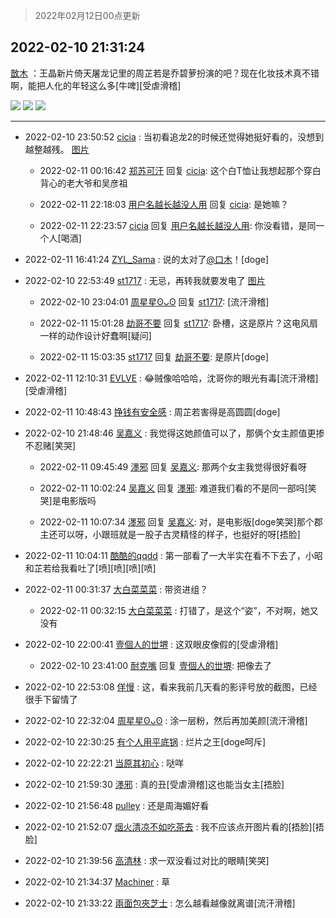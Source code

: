 > 2022年02月12日00点更新
<link rel="stylesheet" href="https://cdn.jsdelivr.net/gh/taotie6/sampleJSON@main/css/photo_show.css">
<meta name="referrer" content="no-referrer" />


 ## 2022-02-10 21:31:24 

 [㪚木](https://www.coolapk.com/feed/33452618?shareKey=NTVlYzQzYTk1NTcxNjIwNTI4NDQ~) ：王晶新片倚天屠龙记里的周芷若是乔碧萝扮演的吧？现在化妆技术真不错啊，能把人化的年轻这么多[牛啤][受虐滑稽] 

<div class="album">
<img class="img-item" src="http://image.coolapk.com/feed/2022/0210/21/1081091_08e85702_9882_8966_801@539x1036.jpeg" />
<img class="img-item" src="http://image.coolapk.com/feed/2022/0210/21/1081091_8ff1cf04_9882_8975_108@640x538.jpeg" />
<img class="img-item" src="http://image.coolapk.com/feed/2022/0210/21/1081091_d3717f35_9882_898_777@640x640.gif" />
</div>

 ------- 

- 2022-02-10 23:50:52 [cicia](uid=6177749) : 当初看追龙2的时候还觉得她挺好看的，没想到越整越残。 [图片](http://image.coolapk.com/feed/2022/0210/23/6177749_8252_1455_567@640x427.jpg)

    - 2022-02-11 00:16:42 [郑苏可汗](uid=678781) 回复 [cicia](uid=6177749): 这个白T恤让我想起那个穿白背心的老大爷和吴彦祖 

    - 2022-02-11 22:18:03 [用户名越长越没人用](uid=1404422) 回复 [cicia](uid=6177749): 是她嘛？ 

    - 2022-02-11 22:23:57 [cicia](uid=6177749) 回复 [用户名越长越没人用](uid=1404422): 你没看错，是同一个人[喝酒] 

- 2022-02-11 16:41:24 [ZYL_Sama](uid=1014240) : 说的太对了<a class="feed-link-uname" href="/u/口木">@口木</a>！[doge] 

- 2022-02-10 22:53:49 [st1717](uid=1303467) : 无忌，再转我就要发电了 [图片](http://image.coolapk.com/feed/2022/0210/22/1303467_28b572bd_4828_0032_782@331x331.gif)

    - 2022-02-10 23:04:01 [周星星ʘᴗʘ](uid=1078199) 回复 [st1717](uid=1303467): [流汗滑稽] 

    - 2022-02-11 15:01:28 [劫哥不要](uid=2565550) 回复 [st1717](uid=1303467): 卧槽，这是原片？这电风扇一样的动作设计好蠢啊[疑问] 

    - 2022-02-11 15:03:35 [st1717](uid=1303467) 回复 [劫哥不要](uid=2565550): 是原片[doge] 

- 2022-02-11 12:10:31 [EVLVE](uid=624501) : 😂贼像哈哈哈，沈哥你的眼光有毒[流汗滑稽][受虐滑稽] 

- 2022-02-11 10:48:43 [挣钱有安全感](uid=1355663) : 周芷若害得是高圆圆[doge] 

- 2022-02-10 21:48:46 [吴嘉义](uid=2877191) : 我觉得这她颜值可以了，那俩个女主颜值更掺不忍赌[笑哭] 

    - 2022-02-11 09:45:49 [濹邪](uid=1210426) 回复 [吴嘉义](uid=2877191): 那两个女主我觉得很好看呀 

    - 2022-02-11 10:02:24 [吴嘉义](uid=2877191) 回复 [濹邪](uid=1210426): 难道我们看的不是同一部吗[笑哭]是电影版吗 

    - 2022-02-11 10:07:34 [濹邪](uid=1210426) 回复 [吴嘉义](uid=2877191): 对，是电影版[doge笑哭]那个郡主还可以呀，小跟班就是一股子古灵精怪的样子，也挺好的呀[捂脸] 

- 2022-02-11 10:04:11 [酷酷的qqdd](uid=9633812) : 第一部看了一大半实在看不下去了，小昭和芷若给我看吐了[喷][喷][喷][喷] 

- 2022-02-11 00:31:37 [大白菜菜菜](uid=2081020) : 带资进组？ 

    - 2022-02-11 00:32:15 [大白菜菜菜](uid=2081020) : 打错了，是这个“姿”，不对啊，她又没有 

- 2022-02-10 22:00:41 [壹個人的丗堺](uid=1461483) : 这双眼皮像假的[受虐滑稽] 

    - 2022-02-10 23:41:00 [耐克嘴](uid=2731345) 回复 [壹個人的丗堺](uid=1461483): 把像去了 

- 2022-02-10 22:53:08 [佯慢](uid=888105) : 这，看来我前几天看的影评号放的截图，已经很手下留情了 

- 2022-02-10 22:32:04 [周星星ʘᴗʘ](uid=1078199) : 涂一层粉，然后再加美颜[流汗滑稽] 

- 2022-02-10 22:30:25 [有个人用平底锅](uid=1532298) : 烂片之王[doge呵斥] 

- 2022-02-10 22:22:21 [当原其初心](uid=1076410) : 哒咩 

- 2022-02-10 21:59:30 [濹邪](uid=1210426) : 真的丑[受虐滑稽]这也能当女主[捂脸] 

- 2022-02-10 21:56:48 [pulley](uid=391132) : 还是周海媚好看 

- 2022-02-10 21:52:07 [烟火清凉不如吃茶去](uid=4279524) : 我不应该点开图片看的[捂脸][捂脸] 

- 2022-02-10 21:39:56 [高清林](uid=8114305) : 求一双没看过对比的眼睛[笑哭] 

- 2022-02-10 21:34:37 [Machiner](uid=3114536) : 草 

- 2022-02-10 21:33:22 [兩面包夾芝士](uid=2720866) : 怎么越看越像就离谱[流汗滑稽] 

